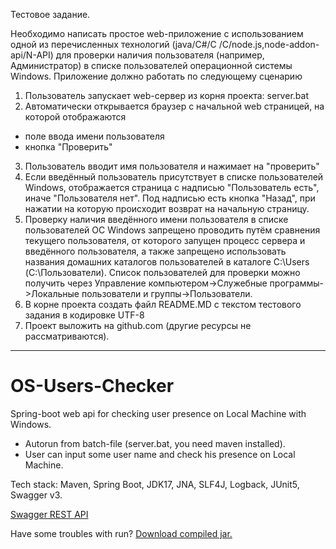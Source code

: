Тестовое задание.
 
Необходимо написать простое web-приложение с использованием одной из перечисленных технологий (java/C#/C /C/node.js,node-addon-api/N-API) для проверки наличия пользователя (например, Администратор) в списке пользователей операционной системы Windows.
Приложение должно работать по следующему сценарию
1. Пользователь запускает web-сервер из корня проекта:
server.bat
2. Автоматически открывается браузер с начальной web страницей, на которой отображаются
- поле ввода имени пользователя
- кнопка "Проверить"
3. Пользователь вводит имя пользователя и нажимает на "проверить"
4. Если введённый пользователь присутствует в списке пользователей Windows, отображается страница с надписью "Пользователь есть", иначе "Пользователя нет". Под надписью есть кнопка "Назад", при нажатии на которую происходит возврат на начальную страницу.
5. Проверку наличия введённого имени пользователя в списке пользователей ОС Windows запрещено проводить путём сравнения текущего пользователя, от которого запущен процесс сервера и введённого пользователя, а также запрещено использовать названия домашних каталогов пользователей в каталоге C:\Users (С:\Пользователи).
Список пользователей для проверки можно получить через Управление компьютером->Служебные программы->Локальные пользователи и группы->Пользователи.
6. В корне проекта создать файл README.MD с текстом тестового задания в кодировке UTF-8
7. Проект выложить на github.com (другие ресурсы не рассматриваются).

____
# OS-Users-Checker

Spring-boot web api for checking user presence on Local Machine with Windows.

* Autorun from batch-file (server.bat, you need maven installed).
* User can input some user name and check his presence on Local Machine.

Tech stack: Maven, Spring Boot, JDK17, JNA, SLF4J, Logback, JUnit5, Swagger v3.

[Swagger REST API](http://localhost:8080/swagger-ui/index.html)

Have some troubles with run? [Download compiled jar.](https://drive.google.com/file/d/1nVmGnRM5caBN58fF3BHeIScbEx1zU5ki/view?usp=sharing)
